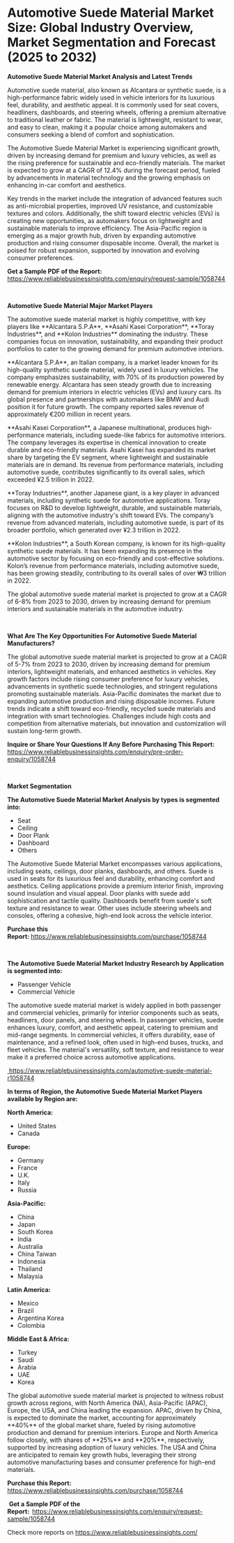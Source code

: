 <p><h1>Automotive Suede Material Market Size: Global Industry Overview, Market Segmentation and Forecast (2025 to 2032)</h1></p><p><strong>Automotive Suede Material Market Analysis and Latest Trends</strong></p>
<p><p>Automotive suede material, also known as Alcantara or synthetic suede, is a high-performance fabric widely used in vehicle interiors for its luxurious feel, durability, and aesthetic appeal. It is commonly used for seat covers, headliners, dashboards, and steering wheels, offering a premium alternative to traditional leather or fabric. The material is lightweight, resistant to wear, and easy to clean, making it a popular choice among automakers and consumers seeking a blend of comfort and sophistication.</p><p>The Automotive Suede Material Market is experiencing significant growth, driven by increasing demand for premium and luxury vehicles, as well as the rising preference for sustainable and eco-friendly materials. The market is expected to grow at a CAGR of 12.4% during the forecast period, fueled by advancements in material technology and the growing emphasis on enhancing in-car comfort and aesthetics.</p><p>Key trends in the market include the integration of advanced features such as anti-microbial properties, improved UV resistance, and customizable textures and colors. Additionally, the shift toward electric vehicles (EVs) is creating new opportunities, as automakers focus on lightweight and sustainable materials to improve efficiency. The Asia-Pacific region is emerging as a major growth hub, driven by expanding automotive production and rising consumer disposable income. Overall, the market is poised for robust expansion, supported by innovation and evolving consumer preferences.</p></p>
<p><strong>Get a Sample PDF of the Report:&nbsp;</strong> <a href="https://www.reliablebusinessinsights.com/enquiry/request-sample/1058744?utm_campaign=97&utm_medium=2&utm_source=Github&utm_content=ia&utm_term=22012025&utm_id=automotive-suede-material">https://www.reliablebusinessinsights.com/enquiry/request-sample/1058744</a></p>
<p>&nbsp;</p>
<p><strong>Automotive Suede Material Major Market Players</strong></p>
<p><p>The automotive suede material market is highly competitive, with key players like **Alcantara S.P.A**, **Asahi Kasei Corporation**, **Toray Industries**, and **Kolon Industries** dominating the industry. These companies focus on innovation, sustainability, and expanding their product portfolios to cater to the growing demand for premium automotive interiors.</p><p>**Alcantara S.P.A**, an Italian company, is a market leader known for its high-quality synthetic suede material, widely used in luxury vehicles. The company emphasizes sustainability, with 70% of its production powered by renewable energy. Alcantara has seen steady growth due to increasing demand for premium interiors in electric vehicles (EVs) and luxury cars. Its global presence and partnerships with automakers like BMW and Audi position it for future growth. The company reported sales revenue of approximately €200 million in recent years.</p><p>**Asahi Kasei Corporation**, a Japanese multinational, produces high-performance materials, including suede-like fabrics for automotive interiors. The company leverages its expertise in chemical innovation to create durable and eco-friendly materials. Asahi Kasei has expanded its market share by targeting the EV segment, where lightweight and sustainable materials are in demand. Its revenue from performance materials, including automotive suede, contributes significantly to its overall sales, which exceeded ¥2.5 trillion in 2022.</p><p>**Toray Industries**, another Japanese giant, is a key player in advanced materials, including synthetic suede for automotive applications. Toray focuses on R&D to develop lightweight, durable, and sustainable materials, aligning with the automotive industry's shift toward EVs. The company’s revenue from advanced materials, including automotive suede, is part of its broader portfolio, which generated over ¥2.3 trillion in 2022.</p><p>**Kolon Industries**, a South Korean company, is known for its high-quality synthetic suede materials. It has been expanding its presence in the automotive sector by focusing on eco-friendly and cost-effective solutions. Kolon’s revenue from performance materials, including automotive suede, has been growing steadily, contributing to its overall sales of over ₩3 trillion in 2022.</p><p>The global automotive suede material market is projected to grow at a CAGR of 6-8% from 2023 to 2030, driven by increasing demand for premium interiors and sustainable materials in the automotive industry.</p></p>
<p>&nbsp;</p>
<p><strong>What Are The Key Opportunities For Automotive Suede Material Manufacturers?</strong></p>
<p><p>The global automotive suede material market is projected to grow at a CAGR of 5-7% from 2023 to 2030, driven by increasing demand for premium interiors, lightweight materials, and enhanced aesthetics in vehicles. Key growth factors include rising consumer preference for luxury vehicles, advancements in synthetic suede technologies, and stringent regulations promoting sustainable materials. Asia-Pacific dominates the market due to expanding automotive production and rising disposable incomes. Future trends indicate a shift toward eco-friendly, recycled suede materials and integration with smart technologies. Challenges include high costs and competition from alternative materials, but innovation and customization will sustain long-term growth.</p></p>
<p><strong>Inquire or Share Your Questions If Any Before Purchasing This Report:</strong> <a href="https://www.reliablebusinessinsights.com/enquiry/pre-order-enquiry/1058744?utm_campaign=97&utm_medium=2&utm_source=Github&utm_content=ia&utm_term=22012025&utm_id=automotive-suede-material">https://www.reliablebusinessinsights.com/enquiry/pre-order-enquiry/1058744</a></p>
<p>&nbsp;</p>
<p><strong>Market Segmentation</strong></p>
<p><strong>The Automotive Suede Material Market Analysis by types is segmented into:</strong></p>
<p><ul><li>Seat</li><li>Ceiling</li><li>Door Plank</li><li>Dashboard</li><li>Others</li></ul></p>
<p><p>The Automotive Suede Material Market encompasses various applications, including seats, ceilings, door planks, dashboards, and others. Suede is used in seats for its luxurious feel and durability, enhancing comfort and aesthetics. Ceiling applications provide a premium interior finish, improving sound insulation and visual appeal. Door planks with suede add sophistication and tactile quality. Dashboards benefit from suede's soft texture and resistance to wear. Other uses include steering wheels and consoles, offering a cohesive, high-end look across the vehicle interior.</p></p>
<p><strong>Purchase this Report:&nbsp;</strong><a href="https://www.reliablebusinessinsights.com/purchase/1058744?utm_campaign=97&utm_medium=2&utm_source=Github&utm_content=ia&utm_term=22012025&utm_id=automotive-suede-material">https://www.reliablebusinessinsights.com/purchase/1058744</a></p>
<p>&nbsp;</p>
<p><strong>The Automotive Suede Material Market Industry Research by Application is segmented into:</strong></p>
<p><ul><li>Passenger Vehicle</li><li>Commercial Vehicle</li></ul></p>
<p><p>The automotive suede material market is widely applied in both passenger and commercial vehicles, primarily for interior components such as seats, headliners, door panels, and steering wheels. In passenger vehicles, suede enhances luxury, comfort, and aesthetic appeal, catering to premium and mid-range segments. In commercial vehicles, it offers durability, ease of maintenance, and a refined look, often used in high-end buses, trucks, and fleet vehicles. The material's versatility, soft texture, and resistance to wear make it a preferred choice across automotive applications.</p></p>
<p><a href="https://www.reliablebusinessinsights.com/automotive-suede-material-r1058744?utm_campaign=97&utm_medium=2&utm_source=Github&utm_content=ia&utm_term=22012025&utm_id=automotive-suede-material">&nbsp;https://www.reliablebusinessinsights.com/automotive-suede-material-r1058744</a></p>
<p><strong>In terms of Region, the Automotive Suede Material Market Players available by Region are:</strong></p>
<p>
    <p> <strong> North America: </strong>
        <ul>
            <li>United States</li>
            <li>Canada</li>
        </ul>
        </p> 
    <p> <strong> Europe: </strong>
        <ul>
            <li>Germany</li>
            <li>France</li>
            <li>U.K.</li>
            <li>Italy</li>
            <li>Russia</li>
        </ul>
        </p> 
    <p> <strong> Asia-Pacific: </strong>
        <ul>
            <li>China</li>
            <li>Japan</li>
            <li>South Korea</li>
            <li>India</li>
            <li>Australia</li>
            <li>China Taiwan</li>
            <li>Indonesia</li>
            <li>Thailand</li>
            <li>Malaysia</li>
        </ul>
        </p> 
    <p> <strong> Latin America: </strong>
        <ul>
            <li>Mexico</li>
            <li>Brazil</li>
            <li>Argentina Korea</li>
            <li>Colombia</li>
        </ul>
        </p> 
    <p> <strong> Middle East & Africa: </strong>
        <ul>
            <li>Turkey</li>
            <li>Saudi</li>
            <li>Arabia</li>
            <li>UAE</li>
            <li>Korea</li>
        </ul>
    </p>
    </p>
<p><p>The global automotive suede material market is projected to witness robust growth across regions, with North America (NA), Asia-Pacific (APAC), Europe, the USA, and China leading the expansion. APAC, driven by China, is expected to dominate the market, accounting for approximately **40%** of the global market share, fueled by rising automotive production and demand for premium interiors. Europe and North America follow closely, with shares of **25%** and **20%**, respectively, supported by increasing adoption of luxury vehicles. The USA and China are anticipated to remain key growth hubs, leveraging their strong automotive manufacturing bases and consumer preference for high-end materials.</p></p>
<p><strong>Purchase this Report: </strong><a href="https://www.reliablebusinessinsights.com/purchase/1058744?utm_campaign=97&utm_medium=2&utm_source=Github&utm_content=ia&utm_term=22012025&utm_id=automotive-suede-material">https://www.reliablebusinessinsights.com/purchase/1058744</a></p>
<p>&nbsp;<strong>Get a Sample PDF of the Report:&nbsp;&nbsp;</strong><a href="https://www.reliablebusinessinsights.com/enquiry/request-sample/1058744?utm_campaign=97&utm_medium=2&utm_source=Github&utm_content=ia&utm_term=22012025&utm_id=automotive-suede-material">https://www.reliablebusinessinsights.com/enquiry/request-sample/1058744</a></p>
<p><strong></strong></p>
<p>Check more reports on <a href="https://www.reliablebusinessinsights.com/?utm_campaign=97&utm_medium=2&utm_source=Github&utm_content=ia&utm_term=22012025&utm_id=automotive-suede-material">https://www.reliablebusinessinsights.com/</a></p>